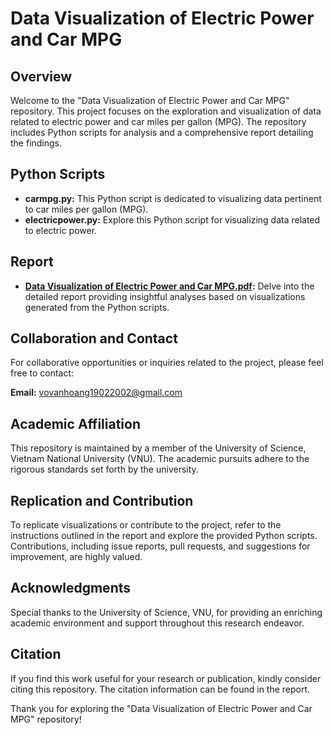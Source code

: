 # Data Visualization of Electric Power and Car MPG

## Overview

Welcome to the "Data Visualization of Electric Power and Car MPG" repository. This project focuses on the exploration and visualization of data related to electric power and car miles per gallon (MPG). The repository includes Python scripts for analysis and a comprehensive report detailing the findings.

## Python Scripts

- **carmpg.py:** This Python script is dedicated to visualizing data pertinent to car miles per gallon (MPG).
- **electricpower.py:** Explore this Python script for visualizing data related to electric power.

## Report

- **[Data Visualization of Electric Power and Car MPG.pdf](Data%20Visualization%20of%20Electric%20Power%20and%20Car%20MPG.pdf):** Delve into the detailed report providing insightful analyses based on visualizations generated from the Python scripts.

## Collaboration and Contact

For collaborative opportunities or inquiries related to the project, please feel free to contact:

**Email:** vovanhoang19022002@gmail.com

## Academic Affiliation

This repository is maintained by a member of the University of Science, Vietnam National University (VNU). The academic pursuits adhere to the rigorous standards set forth by the university.

## Replication and Contribution

To replicate visualizations or contribute to the project, refer to the instructions outlined in the report and explore the provided Python scripts. Contributions, including issue reports, pull requests, and suggestions for improvement, are highly valued.

## Acknowledgments

Special thanks to the University of Science, VNU, for providing an enriching academic environment and support throughout this research endeavor.

## Citation

If you find this work useful for your research or publication, kindly consider citing this repository. The citation information can be found in the report.

Thank you for exploring the "Data Visualization of Electric Power and Car MPG" repository!
